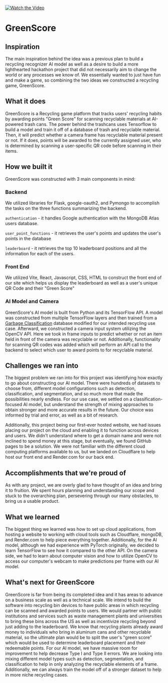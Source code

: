 [![Watch the Video](https://img.youtube.com/vi/3ZCa5jKGV6cs/0.jpg)](https://www.youtube.com/watch?v=3ZCa5jKGV6c)
# GreenScore

## Inspiration

The main inspiration behind the idea was a previous plan to build a recycling recognizer AI model as well as a desire to build a more lighthearted hackathon project that did not necessarily aim to change the world or any processes we know of. We essentially wanted to just have fun and make a game, so combining the two ideas we constructed a recycling game, GreenScore.

## What it does

GreenScore is a Recycling game platform that tracks users' recycling habits by awarding points "Green Score" for scanning recyclable materials at AI-powered trash cans. The power behind the trashcans uses Tensorflow to build a model and train it off of a database of trash and recyclable material. Then, it will predict whether a camera frame has recyclable material present or not. If it does, points will be awarded to the currently assigned user, who is determined by scanning a user-specific QR code before scanning in their items.

## How we built it

GreenScore was constructed with 3 main components in mind:

### Backend
We utilized libraries for Flask, google-oauth2, and Pymongo to accomplish the tasks on the three functions summarizing the backend.

``authentication`` - it handles Google authentication with the MongoDB Atlas users database. 

``user_point_functions`` - it retrieves the user's points and updates the user's points in the database

``leaderboard`` - it retrieves the top 10 leaderboard positions and all the information for each of the users. 

### Front End
We utilized Vite, React, Javascript, CSS, HTML to construct the front end of our site which helps us display the leaderboard as well as a user's unique QR Code and their "Green Score" 

### AI Model and Camera

GreenScore's AI model is built from Python and its TensorFlow API. A model was constructed from multiple TensorFlow layers and then trained from a [Garbage Classification](https://www.kaggle.com/datasets/mostafaabla/garbage-classification/data) database modified for our intended recycling use case. Afterward, we constructed a camera input system utilizing the OpenCV API. Here we took in frame inputs to predict whether or not an item held in front of the camera was recyclable or not. Additionally, functionality for scanning QR codes was added which will perform an API call to the backend to select which user to award points to for recyclable material.

## Challenges we ran into

The biggest problem we ran into for this project was identifying how exactly to go about constructing our AI model. There were hundreds of datasets to choose from, different model configurations such as detection, classification, and segmentation, and so much more that made the possibilities nearly endless. For our use case, we settled on a classification-focused AI model, but understand the strength of mixing approaches to obtain stronger and more accurate results in the future. Our choice was informed by trial and error, as well as a bit of research. 

Additionally, this project being our first-ever hosted website, we had issues placing our project on the cloud and enabling it to function across devices and users. We didn't understand where to get a domain name and were not inclined to spend money at this stage, but eventually, we found GitHub pages to be a solution. We were not familiar with the different cloud computing platforms available to us, but we landed on Cloudflare to help host our front end and Render.com for our back end. 

## Accomplishments that we're proud of

As with any project, we are overly glad to have thought of an idea and bring it to fruition. We spent hours planning and understanding our scope and stuck to the overarching plan, persevering through our many obstacles, to bring us a usable product. 

## What we learned

The biggest thing we learned was how to set up cloud applications, from hosting a website to working with cloud tools such as Cloudflare, mongoDB, and Render.com to help piece everything together. Additionally, for the AI model, although we had experience with PyTorch originally, we decided to learn TensorFlow to see how it compared to the other API. On the camera side, we had to learn about computer vision and how to utilize OpenCV to access our computer's webcam to make predictions per frame with our AI model. 

## What's next for GreenScore

GreenScore is far from being its completed idea and it has areas to advance on a business scale as well as a technical scale. We intend to build the software into recycling bin devices to have public areas in which recycling can be scanned and awarded points to users. We would partner with public institutions and services such as waste management plants and universities to bring these bins across the US as well as incentivize recycling beyond just adding to the leaderboard. We know that recycling plants already award money to individuals who bring in aluminum cans and other recyclable material, so the ultimate plan would be to split the user's "green score" which would be used to determine leaderboard placement and their redeemable points. For our AI model, we have massive room for improvement to help decrease Type I and Type II errors. We are looking into mixing different model types such as detection, segmentation, and classification to help in only analyzing the recyclable elements of a frame. Additionally, we can always train the model off of a stronger dataset to help in more niche recycling cases. 
